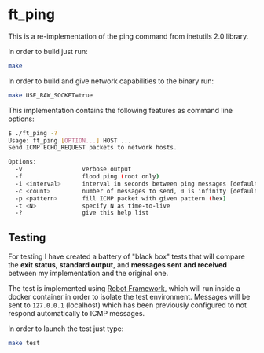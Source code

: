 # ft_ping

This is a re-implementation of the ping command from inetutils 2.0 library.

In order to build just run:
```bash
make
```

In order to build and give network capabilities to the binary run:
```bash
make USE_RAW_SOCKET=true
```

This implementation contains the following features as command line options:
```bash
$ ./ft_ping -?
Usage: ft_ping [OPTION...] HOST ...
Send ICMP ECHO_REQUEST packets to network hosts.

Options:
  -v                 verbose output
  -f                 flood ping (root only)
  -i <interval>      interval in seconds between ping messages [default 1s]
  -c <count>         number of messages to send, 0 is infinity [default 0]
  -p <pattern>       fill ICMP packet with given pattern (hex)
  -t <N>             specify N as time-to-live
  -?                 give this help list
```


## Testing

For testing I have created a battery of "black box" tests that will compare the **exit status**, **standard output**, and **messages sent and received** between my implementation and the original one.

The test is implemented using [Robot Framework](https://robotframework.org/), which will run inside a docker container in order to isolate the test environment. Messages will be sent to `127.0.0.1` (localhost) which has been previously configured to not respond automatically to ICMP messages.

In order to launch the test just type:
```bash
make test
```
